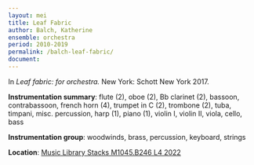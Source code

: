 ```yaml
---
layout: mei
title: Leaf Fabric
author: Balch, Katherine
ensemble: orchestra
period: 2010-2019
permalink: /balch-leaf-fabric/
document: 
---
```


In *Leaf fabric: for orchestra.* New York: Schott New York 2017.

**Instrumentation summary**: flute (2), oboe (2), Bb clarinet (2),  bassoon, contrabassoon, french horn (4), trumpet in C (2), trombone (2), tuba, timpani, misc. percussion, harp (1), piano (1), violin I, violin II, viola, cello, bass

**Instrumentation group**: woodwinds, brass, percussion, keyboard, strings

**Location**: <a href="https://tufts.primo.exlibrisgroup.com/permalink/01TUN_INST/1kc9gia/alma991018911078203851" target="_blank">Music Library Stacks M1045.B246 L4 2022</a>